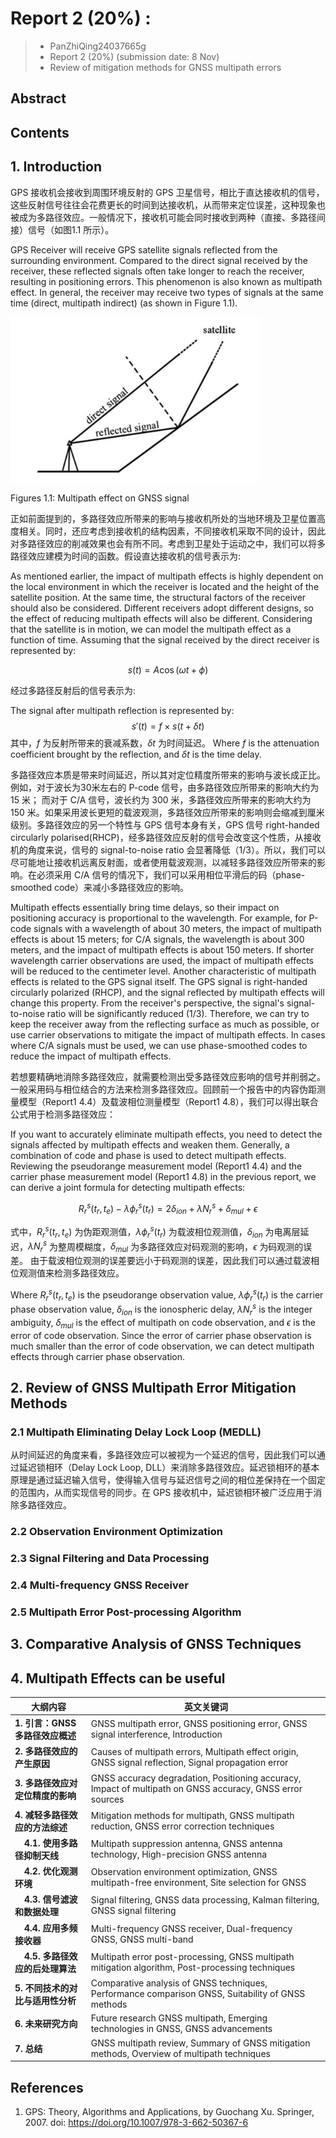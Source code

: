 # Report 2 (20%) : 
> - PanZhiQing24037665g
> - Report 2 (20%) (submission date: 8 Nov)
> - Review of mitigation methods for GNSS multipath errors

## Abstract

## Contents


## 1. Introduction
GPS 接收机会接收到周围环境反射的 GPS 卫星信号，相比于直达接收机的信号，这些反射信号往往会花费更长的时间到达接收机，从而带来定位误差，这种现象也被成为多路径效应。一般情况下，接收机可能会同时接收到两种（直接、多路径间接）信号（如图1.1 所示）。

GPS Receiver will receive GPS satellite signals reflected from the surrounding environment. Compared to the direct signal received by the receiver, these reflected signals often take longer to reach the receiver, resulting in positioning errors. This phenomenon is also known as multipath effect. In general, the receiver may receive two types of signals at the same time (direct, multipath indirect) (as shown in Figure 1.1).

<!-- ![](./imgs/p1.png) -->
<img src="./imgs/p1.png" width="400" />

Figures 1.1: Multipath effect on GNSS signal

正如前面提到的，多路径效应所带来的影响与接收机所处的当地环境及卫星位置高度相关。同时，还应考虑到接收机的结构因素，不同接收机采取不同的设计，因此对多路径效应的削减效果也会有所不同。考虑到卫星处于运动之中，我们可以将多路径效应建模为时间的函数。假设直达接收机的信号表示为:

As mentioned earlier, the impact of multipath effects is highly dependent on the local environment in which the receiver is located and the height of the satellite position. At the same time, the structural factors of the receiver should also be considered. Different receivers adopt different designs, so the effect of reducing multipath effects will also be different. Considering that the satellite is in motion, we can model the multipath effect as a function of time. Assuming that the signal received by the direct receiver is represented by:

$$
s(t) = A \cos(\omega t + \phi) \tag{1.1}
$$

经过多路径反射后的信号表示为:

The signal after multipath reflection is represented by:
$$
s'(t) = f \times s(t + \delta t) \tag{1.2}
$$
其中，$f$ 为反射所带来的衰减系数，$\delta t$ 为时间延迟。
Where $f$ is the attenuation coefficient brought by the reflection, and $\delta t$ is the time delay.

多路径效应本质是带来时间延迟，所以其对定位精度所带来的影响与波长成正比。例如，对于波长为30米左右的 P-code 信号，由多路径效应所带来的影响大约为 15 米； 而对于 C/A 信号，波长约为 300 米，多路径效应所带来的影响大约为 150 米。如果采用波长更短的载波观测，多路径效应所带来的影响则会缩减到厘米级别。多路径效应的另一个特性与 GPS 信号本身有关，GPS 信号 right-handed circularly polarised(RHCP)，经多路径效应反射的信号会改变这个性质，从接收机的角度来说，信号的 signal-to-noise ratio 会显著降低（1/3）。所以，我们可以尽可能地让接收机远离反射面，或者使用载波观测，以减轻多路径效应所带来的影响。在必须采用 C/A 信号的情况下，我们可以采用相位平滑后的码（phase-smoothed code）来减小多路径效应的影响。

Multipath effects essentially bring time delays, so their impact on positioning accuracy is proportional to the wavelength. For example, for P-code signals with a wavelength of about 30 meters, the impact of multipath effects is about 15 meters; for C/A signals, the wavelength is about 300 meters, and the impact of multipath effects is about 150 meters. If shorter wavelength carrier observations are used, the impact of multipath effects will be reduced to the centimeter level. Another characteristic of multipath effects is related to the GPS signal itself. The GPS signal is right-handed circularly polarized (RHCP), and the signal reflected by multipath effects will change this property. From the receiver's perspective, the signal's signal-to-noise ratio will be significantly reduced (1/3). Therefore, we can try to keep the receiver away from the reflecting surface as much as possible, or use carrier observations to mitigate the impact of multipath effects. In cases where C/A signals must be used, we can use phase-smoothed codes to reduce the impact of multipath effects.

若想要精确地消除多路径效应，就需要检测出受多路径效应影响的信号并削弱之。一般采用码与相位结合的方法来检测多路径效应。回顾前一个报告中的内容伪距测量模型（Report1 4.4）及载波相位测量模型（Report1 4.8），我们可以得出联合公式用于检测多路径效应：

If you want to accurately eliminate multipath effects, you need to detect the signals affected by multipath effects and weaken them. Generally, a combination of code and phase is used to detect multipath effects. Reviewing the pseudorange measurement model (Report1 4.4) and the carrier phase measurement model (Report1 4.8) in the previous report, we can derive a joint formula for detecting multipath effects:

$$
R_r^s(t_r,t_e) - \lambda \phi_r^s(t_r) = 2 \delta_{ion} + \lambda N_r^s + \delta_{mul} + \epsilon \tag{1.3}
$$

式中，$R_r^s(t_r,t_e)$ 为伪距观测值，$\lambda \phi_r^s(t_r)$ 为载波相位观测值，$\delta_{ion}$ 为电离层延迟，$\lambda N_r^s$ 为整周模糊度，$\delta_{mul}$ 为多路径效应对码观测的影响，$\epsilon$ 为码观测的误差。 由于载波相位观测的误差要远小于码观测的误差，因此我们可以通过载波相位观测值来检测多路径效应。

Where $R_r^s(t_r,t_e)$ is the pseudorange observation value, $\lambda \phi_r^s(t_r)$ is the carrier phase observation value, $\delta_{ion}$ is the ionospheric delay, $\lambda N_r^s$ is the integer ambiguity, $\delta_{mul}$ is the effect of multipath on code observation, and $\epsilon$ is the error of code observation. Since the error of carrier phase observation is much smaller than the error of code observation, we can detect multipath effects through carrier phase observation.

## 2. Review of GNSS Multipath Error Mitigation Methods

### 2.1 Multipath Eliminating Delay Lock Loop (MEDLL)
从时间延迟的角度来看，多路径效应可以被视为一个延迟的信号，因此我们可以通过延迟锁相环（Delay Lock Loop, DLL）来消除多路径效应。延迟锁相环的基本原理是通过延迟输入信号，使得输入信号与延迟信号之间的相位差保持在一个固定的范围内，从而实现信号的同步。在 GPS 接收机中，延迟锁相环被广泛应用于消除多路径效应。

### 2.2 Observation Environment Optimization

### 2.3 Signal Filtering and Data Processing

### 2.4 Multi-frequency GNSS Receiver

### 2.5 Multipath Error Post-processing Algorithm

## 3. Comparative Analysis of GNSS Techniques
## 4. Multipath Effects can be useful

<div STYLE="page-break-after: always;"></div>

| 大纲内容                     | 英文关键词                                      |
|------------------------------|------------------------------------------------|
| **1. 引言：GNSS多路径效应概述**        | GNSS multipath error, GNSS positioning error, GNSS signal interference, Introduction |
| **2. 多路径效应的产生原因**             | Causes of multipath errors, Multipath effect origin, GNSS signal reflection, Signal propagation error |
| **3. 多路径效应对定位精度的影响**       | GNSS accuracy degradation, Positioning accuracy, Impact of multipath on GNSS accuracy, GNSS error sources |
| **4. 减轻多路径效应的方法综述**         | Mitigation methods for multipath, GNSS multipath reduction, GNSS error correction techniques |
| &nbsp;&nbsp;&nbsp;&nbsp;**4.1. 使用多路径抑制天线**  | Multipath suppression antenna, GNSS antenna technology, High-precision GNSS antenna |
| &nbsp;&nbsp;&nbsp;&nbsp;**4.2. 优化观测环境**       | Observation environment optimization, GNSS multipath-free environment, Site selection for GNSS |
| &nbsp;&nbsp;&nbsp;&nbsp;**4.3. 信号滤波和数据处理** | Signal filtering, GNSS data processing, Kalman filtering, GNSS signal filtering |
| &nbsp;&nbsp;&nbsp;&nbsp;**4.4. 应用多频接收器**     | Multi-frequency GNSS receiver, Dual-frequency GNSS, GNSS multi-band |
| &nbsp;&nbsp;&nbsp;&nbsp;**4.5. 多路径效应的后处理算法** | Multipath error post-processing, GNSS multipath mitigation algorithm, Post-processing techniques |
| **5. 不同技术的对比与适用性分析**       | Comparative analysis of GNSS techniques, Performance comparison GNSS, Suitability of GNSS methods |
| **6. 未来研究方向**                  | Future research GNSS multipath, Emerging technologies in GNSS, GNSS advancements |
| **7. 总结**                        | GNSS multipath review, Summary of GNSS mitigation methods, Overview of multipath techniques |

## References
1. GPS: Theory, Algorithms and Applications, by Guochang Xu. Springer, 2007. doi: https://doi.org/10.1007/978-3-662-50367-6